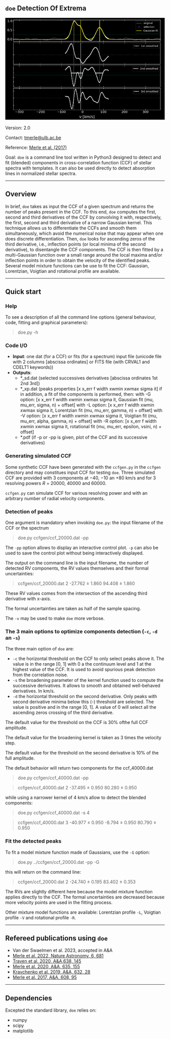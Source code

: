 ## `doe` Detection Of Extrema 

![Control plot](doe_banner.png)

Version: 2.0 

Contact: tmerle@ulb.ac.be 

Reference: [Merle et al. (2017)](https://ui.adsabs.harvard.edu/abs/2017A%26A...608A..95M/abstract)

Goal: `doe` is a command line tool written in Python3 designed to detect and fit (blended) components in cross-correlation function (CCF) of stellar spectra with templates. It can also be used directly to detect absorption lines in normalized stellar spectra. 

---

## Overview

In brief, `doe` takes as input the CCF of a given spectrum and returns the number of peaks present in the CCF. To this end, `doe` computes the first, second and third derivatives of the CCF by convolving it with, respectively, the first, second and third derivative of a narrow Gaussian kernel. This technique allows us to differentiate the CCFs and smooth them simultaneously, which avoid the numerical noise that may appear when one does discrete differentiation. Then, `doe` looks for ascending zeros of the third derivative, i.e., inflection points (or local minima of the second derivative), to disentangle the CCF components. The CCF is then fitted by a multi-Gaussian function over a small range around the local maxima and/or inflection points in order to obtain the velocity of the identified peaks. Several model mixture functions can be use to fit the CCF: Gaussian, Lorentzian, Voigtian and rotational profile are available.

---

## Quick start


### Help

To see a description of all the command line options (general behaviour, code, fitting and graphical parameters): 

> doe.py -h 

### Code I/O

- **Input**:  one dat (for a CCF) or fits (for a spectrum) input file  (unicode file with 2 columns [abscissa ordinates] or FITS file (with CRVAL1 and CDELT1 keywords))
- **Outputs**:
  -  *_sd.dat  (selected successives derivatives [abscissa ordinates 1st 2nd 3rd])
  -  *_xp.dat  (peaks properties [x x_err f width xwmin xwmax sigma it]
                     if in addition, a fit of the components is performed, then:
                        with -G option: [x x_err f width xwmin xwmax sigma it, Gaussian fit (mu, mu_err, sigma, n) + offset] 
                        with -L option: [x x_err f width xwmin xwmax sigma it, Lorentzian fit (mu, mu_err, gamma, n) + offset]
                        with -V option: [x x_err f width xwmin xwmax sigma it, Voigtian fit (mu, mu_err, alpha, gamma, n) + offset]
                        with -R option: [x x_err f width xwmin xwmax sigma it, rotational fit (mu, mu_err, epsilon, vsini, n) + offset]
  -  *.pdf     (if -p or -pp is given, plot of the CCF and its successive derivatives)

### Generating simulated CCF

Some synthetic CCF have been generated with the `ccfgen.py` in the `ccfgen` directory and may constitues input CCF for testing `doe`.
Three simulated CCF are provided with 3 components at $-40$, $-10$ an $+80$ km/s and for 3 resolving powers $R$ = 20000, 40000 and 60000.

`ccfgen.py` can simulate CCF for various resolving power and with an arbitrary number of radial velocity components. 

### Detection of peaks

One argument is mandatory when invoking `doe.py`: the input filename of the CCF or the spectrum
> doe.py  ccfgen/ccf_20000.dat  -pp

The `-pp` option allows to display an interactive control plot. `-p` can also be used to save the control plot without being interactively displayed.

The output on the command line is the input filename, the number of detected RV components, the RV values themselves and their formal uncertainties:

> ccfgen/ccf_20000.dat 2  -27.762 ± 1.860   94.408 ± 1.860

These RV values comes from the intersection of the ascending third derivative with x-axis.

The formal uncertainties are taken as half of the sample spacing.

The `-v` may be used to make `doe` more verbose.

### The 3 main options to optimize components detection (`-c`, `-d` an `-s`)

The three main option of `doe` are:
- `-c` the horizontal threshold on the CCF to only select peaks above it. The value is in the range [0, 1] with 0 a the continuum level and 1 at the highest value of the CCF. It is used to avoid spurious peak detection from the correlation noise.
- `-s` the broadening parameter of the kernel function used to compute the successive derivatives. It allows to smooth and obtained well-behaved derivatives. In km/s.
- `-d` the horizontal threshold on the second derivative. Only peaks with second derivative minima below this (-) threshold are selected. The value is positive and in the range [0, 1]. A value of 0 will select all the ascending zeros crossing of the third derivative.

The default value for the threshold on the CCF is 30% ofthe full CCF amplitude.

The default value for the broadening kernel is taken as 3 times the velocity step.

The default value for the threshold on the second derivative is 10% of the full amplitude.


The default behavior will return two components for the ccf_40000.dat 
> doe.py ccfgen/ccf_40000.dat -pp

> ccfgen/ccf_40000.dat 2  -37.495 ± 0.950   80.280 ± 0.950

while using a narrower kernel  of 4 km/s allow to detect the blended components:

> doe.py ccfgen/ccf_40000.dat -s 4

> ccfgen/ccf_40000.dat 3  -40.977 ± 0.950   -8.794 ± 0.950   80.790 ± 0.950


### Fit the detected peaks

To fit a model mixture function made of Gaussians, use the `-G` option:

> doe.py ../ccfgen/ccf_20000.dat -pp -G

this will return on the command line:

> ccfgen/ccf_20000.dat 2  -24.740 ± 0.195   83.402 ± 0.353

The RVs are slightly different here because the model mixture function applies directly to the CCF. The formal uncertainties are decreased because more velocity points are used in the fitting process.

Other mixture model functions are available: Lorentzian profile `-L`, Voigtian profile `-V` and rotational profile `-R`.

---

## Refereed publications using `doe`
- Van der Swaelmen et al. 2023, accepted in A&A
- [Merle et al. 2022, Nature Astronomy, 6, 681](https://rdcu.be/cNqC2)
- [Traven et al. 2020, A&A,638, 145](https://ui.adsabs.harvard.edu/abs/2020A%26A...638A.145T/abstract)
- [Merle et al. 2020, A&A, 635, 155](https://ui.adsabs.harvard.edu/abs/2020A%26A...635A.155M/abstract)
- [Kravchenko et al. 2019, A&A, 632, 28](https://ui.adsabs.harvard.edu/abs/2019A%26A...632A..28K/abstract) 
- [Merle et al. 2017, A&A, 608, 95](https://ui.adsabs.harvard.edu/abs/2017A%26A...608A..95M/abstract)

---

## Dependencies

Excepted the standard library, `doe` relies on:
- numpy
- scipy
- matplotlib


